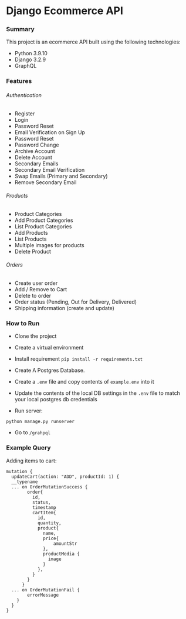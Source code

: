# Django Ecommerce API
### Summary
This project is an ecommerce API built using the following
technologies:
- Python 3.9.10
- Django 3.2.9
- GraphQL

### Features
###### Authentication 
- Register
- Login
- Password Reset
- Email Verification on Sign Up
- Password Reset
- Password Change
- Archive Account
- Delete Account
- Secondary Emails
- Secondary Email Verification
- Swap Emails (Primary and Secondary)
- Remove Secondary Email

###### Products
- Product Categories 
- Add Product Categories
- List Product Categories
- Add Products
- List Products
- Multiple images for products
- Delete Product

###### Orders
- Create user order
- Add / Remove to Cart
- Delete to order
- Order status (Pending, Out for Delivery, Delivered)
- Shipping information (create and update)


### How to Run
- Clone the project
- Create a virtual environment
- Install requirement `pip install -r requirements.txt`
- Create A Postgres Database.
- Create a `.env` file and copy contents of `example.env` into it
- Update the contents of the local DB settings in the `.env` file
  to match your local postgres db credentials


- Run server:
```shell
python manage.py runserver
```
- Go to `/grahpql`


### Example Query
Adding items to cart:
```shell
mutation {
  updateCart(action: "ADD", productId: 1) {
  __typename
  ... on OrderMutationSuccess {
        order{
          id,
          status,
          timestamp
          cartItem{
            id,
            quantity,
            product{
              name,
              price{
                  amountStr
              },
              productMedia {
                image
              }
            },
          }
        }
      }
  ... on OrderMutationFail {
        errorMessage
    }
  }
}
```
